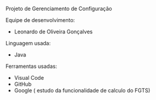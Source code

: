 Projeto de Gerenciamento de Configuração

Equipe de desenvolvimento:
- Leonardo de Oliveira Gonçalves

Linguagem usada:
- Java

Ferramentas usadas:
- Visual Code
- GitHub
- Google ( estudo da funcionalidade de calculo do FGTS)
